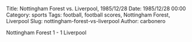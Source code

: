 Title: Nottingham Forest vs. Liverpool, 1985/12/28
Date: 1985/12/28 00:00
Category: sports
Tags: football, football scores, Nottingham Forest, Liverpool
Slug: nottingham-forest-vs-liverpool
Author: carbonero


Nottingham Forest 1 - 1 Liverpool

